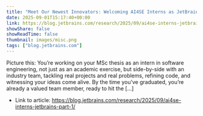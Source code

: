 ```yaml
---
title: "Meet Our Newest Innovators: Welcoming AI4SE Interns as JetBrains Employees!"
date: 2025-09-01T15:17:40+00:00
link: https://blog.jetbrains.com/research/2025/09/ai4se-interns-jetbrains-part-1/
showShare: false
showReadTime: false
thumbnail: images/misc.png
tags: ["blog.jetbrains.com"]
---
```

Picture this: You’re working on your MSc thesis as an intern in software engineering, not just as an academic exercise, but side-by-side with an industry team, tackling real projects and real problems, refining code, and witnessing your ideas come alive. By the time you’ve graduated, you’re already a valued team member, ready to hit the […]

- Link to article: https://blog.jetbrains.com/research/2025/09/ai4se-interns-jetbrains-part-1/